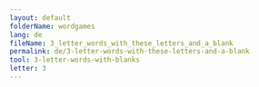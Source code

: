 ```yaml
---
layout: default
folderName: wordgames
lang: de
fileName: 3_letter_words_with_these_letters_and_a_blank
permalink: de/3-letter-words-with-these-letters-and-a-blank
tool: 3-letter-words-with-blanks
letter: 3
---
```

